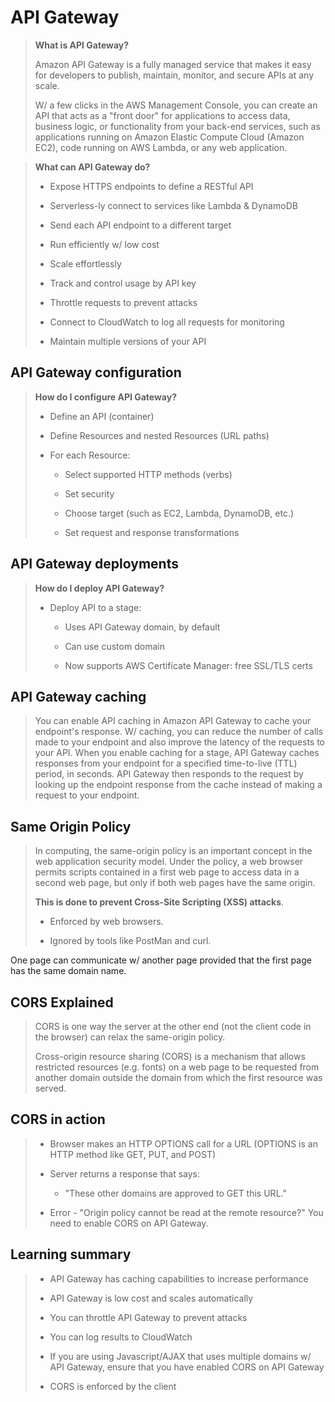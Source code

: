 # API Gateway

> **What is API Gateway?**
>
> Amazon API Gateway is a fully managed service that makes it easy for developers to publish, maintain, monitor, and secure APIs at any scale.
>
> W/ a few clicks in the AWS Management Console, you can create an API that acts as a "front door" for applications to access data, business logic, or functionality from your back-end services, such as applications running on Amazon Elastic Compute Cloud (Amazon EC2), code running on AWS Lambda, or any web application.

> **What can API Gateway do?**
>
> * Expose HTTPS endpoints to define a RESTful API
>
> * Serverless-ly connect to services like Lambda & DynamoDB
>
> * Send each API endpoint to a different target
>
> * Run efficiently w/ low cost
>
> * Scale effortlessly
>
> * Track and control usage by API key
>
> * Throttle requests to prevent attacks
>
> * Connect to CloudWatch to log all requests for monitoring
>
> * Maintain multiple versions of your API

## API Gateway configuration

> **How do I configure API Gateway?**
>
> * Define an API (container)
>
> * Define Resources and nested Resources (URL paths)
>
> * For each Resource:
>
>   * Select supported HTTP methods (verbs)
>
>   * Set security
>
>   * Choose target (such as EC2, Lambda, DynamoDB, etc.)
>
>   * Set request and response transformations

## API Gateway deployments

> **How do I deploy API Gateway?**
>
> * Deploy API to a stage:
>
>   * Uses API Gateway domain, by default
>
>   * Can use custom domain
>
>   * Now supports AWS Certificate Manager: free SSL/TLS certs

## API Gateway caching

> You can enable API caching in Amazon API Gateway to cache your endpoint's response. W/ caching, you can reduce the number of calls made to your endpoint and also improve the latency of the requests to your API. When you enable caching for a stage, API Gateway caches responses from your endpoint for a specified time-to-live (TTL) period, in seconds. API Gateway then responds to the request by looking up the endpoint response from the cache instead of making a request to your endpoint.

## Same Origin Policy

> In computing, the same-origin policy is an important concept in the web application security model. Under the policy, a web browser permits scripts contained in a first web page to access data in a second web page, but only if both web pages have the same origin.
>
> **This is done to prevent Cross-Site Scripting (XSS) attacks**.
>
>   * Enforced by web browsers.
>
>   * Ignored by tools like PostMan and curl.

One page can communicate w/ another page provided that the first page has the same domain name.

## CORS Explained

> CORS is one way the server at the other end (not the client code in the browser) can relax the same-origin policy.
>
> Cross-origin resource sharing (CORS) is a mechanism that allows restricted resources (e.g. fonts) on a web page to be requested from another domain outside the domain from which the first resource was served.

## CORS in action

> * Browser makes an HTTP OPTIONS call for a URL (OPTIONS is an HTTP method like GET, PUT, and POST)
>
> * Server returns a response that says:
>
>   * "These other domains are approved to GET this URL."
>
> * Error - "Origin policy cannot be read at the remote resource?" You need to enable CORS on API Gateway.

## Learning summary

> * API Gateway has caching capabilities to increase performance
>
> * API Gateway is low cost and scales automatically
>
> * You can throttle API Gateway to prevent attacks
>
> * You can log results to CloudWatch
>
> * If you are using Javascript/AJAX that uses multiple domains w/ API Gateway, ensure that you have enabled CORS on API Gateway
>
> * CORS is enforced by the client

